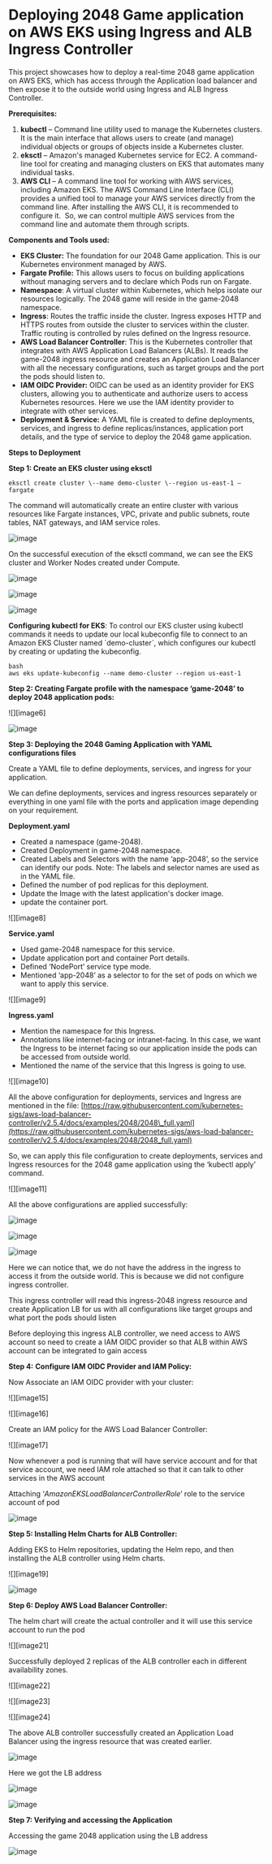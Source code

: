 # Deploying 2048 Game application on AWS EKS using Ingress and ALB Ingress Controller

This project showcases how to deploy a real-time 2048 game application on AWS EKS, which has access through the Application load balancer and then expose it to the outside world using Ingress and ALB Ingress Controller.

**Prerequisites:**

1. **kubectl** – Command line utility used to manage the Kubernetes clusters. It is the main interface that allows users to create (and manage) individual objects or groups of objects inside a Kubernetes cluster.  
2. **eksctl** – Amazon's managed Kubernetes service for EC2. A command-line tool for creating and managing clusters on EKS that automates many individual tasks.  
3. **AWS CLI** – A command line tool for working with AWS services, including Amazon EKS. The AWS Command Line Interface (CLI) provides a unified tool to manage your AWS services directly from the command line. After installing the AWS CLI, it is recommended to configure it.  So, we can control multiple AWS services from the command line and automate them through scripts.

**Components and Tools used:**

* **EKS Cluster:** The foundation for our 2048 Game application. This is our Kubernetes environment managed by AWS.  
* **Fargate Profile:** This allows users to focus on building applications without managing servers and to declare which Pods run on Fargate.  
* **Namespace**: A virtual cluster within Kubernetes, which helps isolate our resources logically. The 2048 game will reside in the game-2048 namespace.  
* **Ingress**: Routes the traffic inside the cluster. Ingress exposes HTTP and HTTPS routes from outside the cluster to services within the cluster. Traffic routing is controlled by rules defined on the Ingress resource.  
* **AWS Load Balancer Controller**: This is the Kubernetes controller that integrates with AWS Application Load Balancers (ALBs). It reads the game-2048 ingress resource and creates an Application Load Balancer with all the necessary configurations, such as target groups and the port the pods should listen to.  
* **IAM OIDC Provider:** OIDC can be used as an identity provider for EKS clusters, allowing you to authenticate and authorize users to access Kubernetes resources. Here we use the IAM identity provider to integrate with other services.  
* **Deployment & Service:** A YAML file is created to define deployments, services, and ingress to define replicas/instances, application port details, and the type of service to deploy the 2048 game application.

**Steps to Deployment**

**Step 1: Create an EKS cluster using eksctl**

```eksctl create cluster \--name demo-cluster \--region us-east-1 –fargate```

The command will automatically create an entire cluster with various resources like Fargate instances, VPC, private and public subnets, route tables, NAT gateways, and IAM service roles.

![image](https://github.com/user-attachments/assets/9cdca39b-4d93-45d4-8dcb-208f25722be9)


On the successful execution of the eksctl command, we can see the EKS cluster and Worker Nodes created under Compute.

![image](https://github.com/user-attachments/assets/7cee5177-64a7-4ec1-873e-9e186f688f65)

![image](https://github.com/user-attachments/assets/93fdd9bc-576b-4a75-a648-a7b3a73f76a0)

![image](https://github.com/user-attachments/assets/5dd751e7-3c53-490d-8aec-cb8b9277e81b)


**Configuring kubectl for EKS**: To control our EKS cluster using kubectl commands it needs to update our local kubeconfig file to connect to an Amazon EKS Cluster named \`demo-cluster\`, which configures our kubectl by creating or updating the kubeconfig.

```
bash
aws eks update-kubeconfig --name demo-cluster --region us-east-1

```

**Step 2: Creating Fargate profile with the namespace ‘game-2048’ to deploy 2048 application pods:**

![][image6]

![image](https://github.com/user-attachments/assets/9616137c-53dc-4341-b7ef-bf65b93e4c82)

**Step 3: Deploying the 2048 Gaming Application with YAML configurations files**

Create a YAML file to define deployments, services, and ingress for your application.

We can define deployments, services and ingress resources separately or everything in one yaml file with the ports and application image depending on your requirement.

**Deployment.yaml**

* Created a namespace (game-2048).  
* Created Deployment in game-2048 namespace.  
* Created Labels and Selectors with the name ‘app-2048’, so the service can identify our pods. Note: The labels and selector names are used as in the YAML file.  
* Defined the number of pod replicas for this deployment.  
* Update the Image with the latest application's docker image.  
* update the container port.

![][image8]

**Service.yaml**

* Used game-2048 namespace for this service.   
* Update application port and container Port details.  
* Defined ‘NodePort’  service type mode.   
* Mentioned ‘app-2048’ as a selector to for the set of pods on which we want to apply this service.

![][image9]

**Ingress.yaml**

* Mention the namespace for this Ingress.  
* Annotations like internet-facing or intranet-facing. In this case, we want the Ingress to be internet facing so our application inside the pods can be accessed from outside world.  
* Mentioned the name of the service that this Ingress is going to use.

![][image10]

All the above configuration for deployments, services and Ingress are mentioned in the file: [https://raw.githubusercontent.com/kubernetes-sigs/aws-load-balancer-controller/v2.5.4/docs/examples/2048/2048\_full.yaml](https://raw.githubusercontent.com/kubernetes-sigs/aws-load-balancer-controller/v2.5.4/docs/examples/2048/2048_full.yaml)

So, we can apply this file configuration to create deployments, services and Ingress resources for the 2048 game application using the ‘kubectl apply’ command.

![][image11]

All the above configurations are applied successfully:

![image](https://github.com/user-attachments/assets/eb3ed3d3-e3e3-44f5-90bc-40482cb99242)

![image](https://github.com/user-attachments/assets/84bcfff9-051f-431c-9414-a4bd03f829ca)

![image](https://github.com/user-attachments/assets/43e479b9-5c66-4db4-8755-abe6a2fd18f4)


Here we can notice that, we do not have the address in the ingress to access it from the outside world. This is because we did not configure ingress controller. 

This ingress controller will read this ingress-2048 ingress resource and create Application LB for us with all configurations like target groups and what port the pods should listen

Before deploying this ingress ALB controller, we need access to AWS account so need to create a IAM OIDC provider so that ALB within AWS account can be integrated to gain access

**Step 4:** **Configure IAM OIDC Provider and IAM Policy:**

Now Associate an IAM OIDC provider with your cluster:

![][image15]

![][image16]

Create an IAM policy for the AWS Load Balancer Controller:

![][image17]

Now whenever a pod is running that will have service account and for that service account, we need IAM role attached so that it can talk to other services in the AWS account

Attaching ‘*AmazonEKSLoadBalancerControllerRole*’ role to the service account of pod

![image](https://github.com/user-attachments/assets/012c02d0-aafc-49c1-ade7-3e87cdba8bac)


**Step 5: Installing Helm Charts for ALB Controller:**

Adding EKS to Helm repositories, updating the Helm repo, and then installing the ALB controller using Helm charts.

![][image19]

![image](https://github.com/user-attachments/assets/5844394d-19ee-49ef-bf07-714445f5c1dc)

**Step 6: Deploy AWS Load Balancer Controller:**

The helm chart will create the actual controller and it will use this service account to run the pod

![][image21]

Successfully deployed 2 replicas of the ALB controller each in different availability zones.

![][image22]

![][image23]

![][image24]

The above ALB controller successfully created an Application Load Balancer using the ingress resource that was created earlier.

![image](https://github.com/user-attachments/assets/064bb560-aec5-4f6d-8167-8e5486beebb4)

Here we got the LB address 

![image](https://github.com/user-attachments/assets/4a160dbd-d358-41a7-8d6e-0247fc742ac9)

![image](https://github.com/user-attachments/assets/5b4dd370-5e6c-41d5-ad15-24d6b348e151)


**Step 7: Verifying and accessing the Application**

Accessing the game 2048 application using the LB address

![image](https://github.com/user-attachments/assets/0c38f753-8802-4056-973a-1f28a15e7074)

